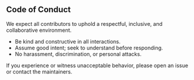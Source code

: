 ## Code of Conduct

We expect all contributors to uphold a respectful, inclusive, and collaborative environment.

- Be kind and constructive in all interactions.
- Assume good intent; seek to understand before responding.
- No harassment, discrimination, or personal attacks.

If you experience or witness unacceptable behavior, please open an issue or contact the maintainers.

